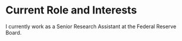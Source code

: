 # Current Role and Interests 

I currently work as a Senior Research Assistant at the Federal Reserve Board. 